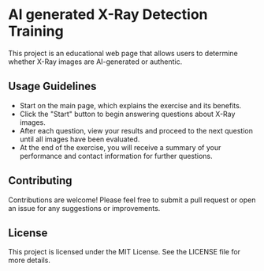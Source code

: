 # AI generated X-Ray Detection Training

This project is an educational web page that allows users to determine whether X-Ray images are AI-generated or authentic.


## Usage Guidelines

- Start on the main page, which explains the exercise and its benefits.
- Click the "Start" button to begin answering questions about X-Ray images.
- After each question, view your results and proceed to the next question until all images have been evaluated.
- At the end of the exercise, you will receive a summary of your performance and contact information for further questions.

## Contributing

Contributions are welcome! Please feel free to submit a pull request or open an issue for any suggestions or improvements.

## License

This project is licensed under the MIT License. See the LICENSE file for more details.
